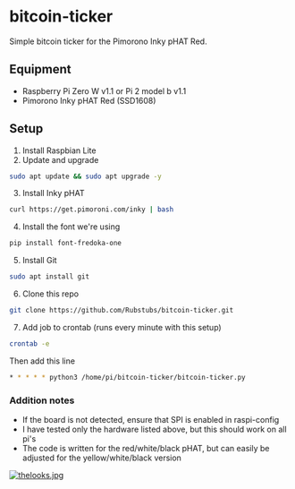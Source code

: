 # bitcoin-ticker
Simple bitcoin ticker for the Pimorono Inky pHAT Red.

## Equipment
* Raspberry Pi Zero W v1.1 or Pi 2 model b v1.1
* Pimorono Inky pHAT Red (SSD1608)

## Setup
1. Install Raspbian Lite
2. Update and upgrade 
```Bash
sudo apt update && sudo apt upgrade -y
```
3. Install Inky pHAT
```Bash
curl https://get.pimoroni.com/inky | bash
```
4. Install the font we're using
```Bash
pip install font-fredoka-one
```
5. Install Git
```Bash 
sudo apt install git
```
6. Clone this repo
```Bash
git clone https://github.com/Rubstubs/bitcoin-ticker.git
```
7. Add job to crontab (runs every minute with this setup)
```Bash
crontab -e
```
Then add this line
```Bash
* * * * * python3 /home/pi/bitcoin-ticker/bitcoin-ticker.py
```

### Addition notes
* If the board is not detected, ensure that SPI is enabled in raspi-config
* I have tested only the hardware listed above, but this should work on all pi's
* The code is written for the red/white/black pHAT, but can easily be adjusted for the yellow/white/black version

[![thelooks.jpg](https://i.postimg.cc/MHdPKh8M/thelooks.jpg)](https://postimg.cc/8ffBZXcN)
